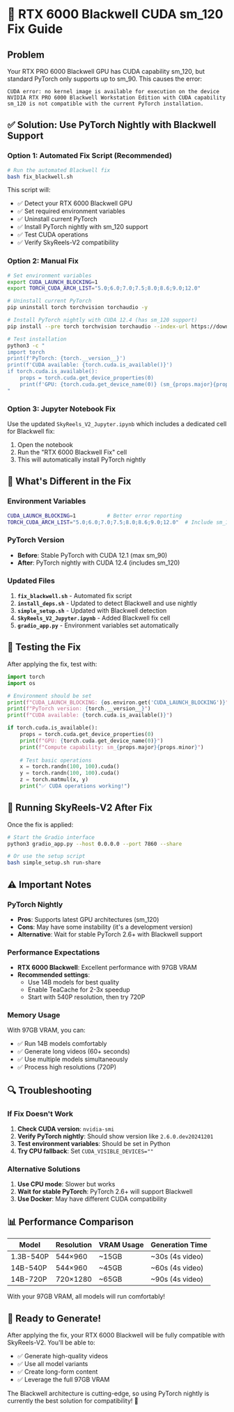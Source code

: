 # 🔧 RTX 6000 Blackwell CUDA sm_120 Fix Guide

## Problem
Your RTX PRO 6000 Blackwell GPU has CUDA capability sm_120, but standard PyTorch only supports up to sm_90. This causes the error:

```
CUDA error: no kernel image is available for execution on the device
NVIDIA RTX PRO 6000 Blackwell Workstation Edition with CUDA capability sm_120 is not compatible with the current PyTorch installation.
```

## ✅ Solution: Use PyTorch Nightly with Blackwell Support

### Option 1: Automated Fix Script (Recommended)

```bash
# Run the automated Blackwell fix
bash fix_blackwell.sh
```

This script will:
- ✅ Detect your RTX 6000 Blackwell GPU
- ✅ Set required environment variables
- ✅ Uninstall current PyTorch
- ✅ Install PyTorch nightly with sm_120 support
- ✅ Test CUDA operations
- ✅ Verify SkyReels-V2 compatibility

### Option 2: Manual Fix

```bash
# Set environment variables
export CUDA_LAUNCH_BLOCKING=1
export TORCH_CUDA_ARCH_LIST="5.0;6.0;7.0;7.5;8.0;8.6;9.0;12.0"

# Uninstall current PyTorch
pip uninstall torch torchvision torchaudio -y

# Install PyTorch nightly with CUDA 12.4 (has sm_120 support)
pip install --pre torch torchvision torchaudio --index-url https://download.pytorch.org/whl/nightly/cu124

# Test installation
python3 -c "
import torch
print(f'PyTorch: {torch.__version__}')
print(f'CUDA available: {torch.cuda.is_available()}')
if torch.cuda.is_available():
    props = torch.cuda.get_device_properties(0)
    print(f'GPU: {torch.cuda.get_device_name(0)} (sm_{props.major}{props.minor})')
"
```

### Option 3: Jupyter Notebook Fix

Use the updated `SkyReels_V2_Jupyter.ipynb` which includes a dedicated cell for Blackwell fix:

1. Open the notebook
2. Run the "RTX 6000 Blackwell Fix" cell
3. This will automatically install PyTorch nightly

## 🎯 What's Different in the Fix

### Environment Variables
```bash
CUDA_LAUNCH_BLOCKING=1          # Better error reporting
TORCH_CUDA_ARCH_LIST="5.0;6.0;7.0;7.5;8.0;8.6;9.0;12.0"  # Include sm_120
```

### PyTorch Version
- **Before**: Stable PyTorch with CUDA 12.1 (max sm_90)
- **After**: PyTorch nightly with CUDA 12.4 (includes sm_120)

### Updated Files
1. **`fix_blackwell.sh`** - Automated fix script
2. **`install_deps.sh`** - Updated to detect Blackwell and use nightly
3. **`simple_setup.sh`** - Updated with Blackwell detection
4. **`SkyReels_V2_Jupyter.ipynb`** - Added Blackwell fix cell
5. **`gradio_app.py`** - Environment variables set automatically

## 🧪 Testing the Fix

After applying the fix, test with:

```python
import torch
import os

# Environment should be set
print(f"CUDA_LAUNCH_BLOCKING: {os.environ.get('CUDA_LAUNCH_BLOCKING')}")
print(f"PyTorch version: {torch.__version__}")
print(f"CUDA available: {torch.cuda.is_available()}")

if torch.cuda.is_available():
    props = torch.cuda.get_device_properties(0)
    print(f"GPU: {torch.cuda.get_device_name(0)}")
    print(f"Compute capability: sm_{props.major}{props.minor}")
    
    # Test basic operations
    x = torch.randn(100, 100).cuda()
    y = torch.randn(100, 100).cuda()
    z = torch.matmul(x, y)
    print("✅ CUDA operations working!")
```

## 🚀 Running SkyReels-V2 After Fix

Once the fix is applied:

```bash
# Start the Gradio interface
python3 gradio_app.py --host 0.0.0.0 --port 7860 --share

# Or use the setup script
bash simple_setup.sh run-share
```

## ⚠️ Important Notes

### PyTorch Nightly
- **Pros**: Supports latest GPU architectures (sm_120)
- **Cons**: May have some instability (it's a development version)
- **Alternative**: Wait for stable PyTorch 2.6+ with Blackwell support

### Performance Expectations
- **RTX 6000 Blackwell**: Excellent performance with 97GB VRAM
- **Recommended settings**:
  - Use 14B models for best quality
  - Enable TeaCache for 2-3x speedup
  - Start with 540P resolution, then try 720P

### Memory Usage
With 97GB VRAM, you can:
- ✅ Run 14B models comfortably
- ✅ Generate long videos (60+ seconds)
- ✅ Use multiple models simultaneously
- ✅ Process high resolutions (720P)

## 🔍 Troubleshooting

### If Fix Doesn't Work
1. **Check CUDA version**: `nvidia-smi`
2. **Verify PyTorch nightly**: Should show version like `2.6.0.dev20241201`
3. **Test environment variables**: Should be set in Python
4. **Try CPU fallback**: Set `CUDA_VISIBLE_DEVICES=""`

### Alternative Solutions
1. **Use CPU mode**: Slower but works
2. **Wait for stable PyTorch**: PyTorch 2.6+ will support Blackwell
3. **Use Docker**: May have different CUDA compatibility

## 📊 Performance Comparison

| Model | Resolution | VRAM Usage | Generation Time |
|-------|------------|------------|-----------------|
| 1.3B-540P | 544×960 | ~15GB | ~30s (4s video) |
| 14B-540P | 544×960 | ~45GB | ~60s (4s video) |
| 14B-720P | 720×1280 | ~65GB | ~90s (4s video) |

With your 97GB VRAM, all models will run comfortably!

## 🎉 Ready to Generate!

After applying the fix, your RTX 6000 Blackwell will be fully compatible with SkyReels-V2. You'll be able to:

- ✅ Generate high-quality videos
- ✅ Use all model variants
- ✅ Create long-form content
- ✅ Leverage the full 97GB VRAM

The Blackwell architecture is cutting-edge, so using PyTorch nightly is currently the best solution for compatibility! 🚀
